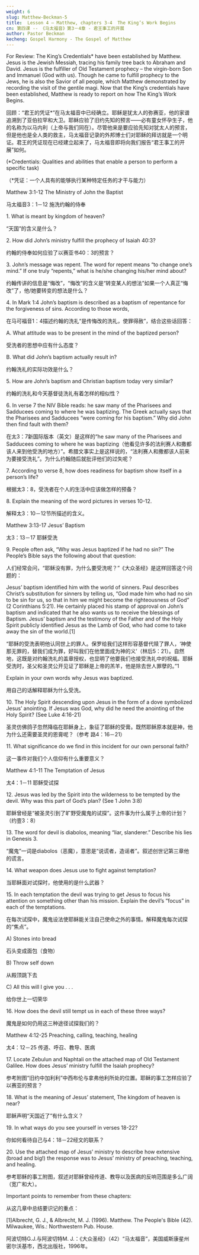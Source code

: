 ```yaml
---
weight: 6
slug: Matthew-Beckman-5
title:  Lesson 4 – Matthew, chapters 3-4  The King’s Work Begins
cn: 第四课 -- 《马太福音》第3－4章 - 君王事工的开展
author: Pastor Beckman
kecheng: Gospel Harmony - The Gospel of Matthew
---
```




For Review:  The King’s Credentials* have been established by Matthew.  Jesus is the Jewish Messiah, tracing his family tree back to Abraham and David.  Jesus is the fulfiller of Old Testament prophecy – the virgin-born Son and Immanuel (God with us).  Though he came to fulfill prophecy to the Jews, he is also the Savior of all people, which Matthew demonstrated by recording the visit of the gentile magi.  Now that the King’s credentials have been established, Matthew is ready to report on how The King’s Work Begins.

回顾：“君王的凭证*”在马太福音中已经确立。耶稣是犹太人的弥赛亚，他的家谱追溯到了亚伯拉罕和大卫。耶稣应验了旧约先知的预言——必有童女怀孕生子，他的名称为以马内利（上帝与我们同在）。尽管他来是要应验先知对犹太人的预言，但是他也是全人类的救主，马太福音记录的外邦博士们对耶稣的拜访就是一个明证。君王的凭证现在已经建立起来了，马太福音即将向我们报告“君王事工的开展”如何。

(*Credentials: Qualities and abilities that enable a person to perform a specific task)

（*凭证：一个人具有的能够执行某种特定任务的才干与能力）

Matthew 3:1-12    The Ministry of John the Baptist

马太福音3：1－12    施洗约翰的侍奉

1\.   What is meant by kingdom of heaven?

“天国”的含义是什么？

2\.   How did John’s ministry fulfill the prophecy of Isaiah 40:3?

约翰的侍奉如何应验了以赛亚书40：3的预言？

3\.   John’s message was repent.  The word for repent means “to change one’s mind.”  If one truly “repents,” what is he/she changing his/her mind about?

约翰传讲的信息是“悔改”，“悔改”的含义是“转变某人的想法”如果一个人真正“悔改”了，他/她要转变的想法是什么？

4\.   In Mark 1:4 John’s baptism is described as a baptism of repentance for the forgiveness of sins. According to those words,

在马可福音1：4描述约翰的洗礼“是传悔改的洗礼，使罪得赦”，结合这些话回答：

A.  What attitude was to be present in the mind of the baptized person?

受洗者的思想中应有什么态度？

B.  What did John’s baptism actually result in?

约翰洗礼的实际功效是什么？

5\.       How are John’s baptism and Christian baptism today very similar?

约翰的洗礼和今天基督徒洗礼有着怎样的相似性？


6\.   In verse 7 the NIV Bible reads: he saw many of the Pharisees and Sadducees coming to where he was baptizing.  The Greek actually says that the Pharisees and Sadducees “were coming for his baptism.”  Why did John then find fault with them?

在太3：7新国际版本（英文）是这样的“he saw many of the Pharisees and Sadducees coming to where he was baptizing（他看见许多的法利赛人和撒都该人来到他受洗的地方）”。希腊文事实上是这样说的，“法利赛人和撒都该人前来为要接受洗礼”。为什么约翰随后就批评他们的过失呢？

7\.  According to verse 8, how does readiness for baptism show itself in a person’s life?

根据太3：8，受洗者在个人的生活中应该做怎样的预备？

8\.  Explain the meaning of the word pictures in verses 10-12.

解释太3：10－12节所描述的含义。


Matthew 3:13-17    Jesus’ Baptism

太3：13－17         耶稣受洗

9\.   People often ask, “Why was Jesus baptized if he had no sin?”  The People’s Bible says the following about that question:

人们经常会问，“耶稣没有罪，为什么要受洗呢？”《大众圣经》是这样回答这个问题的：

Jesus’ baptism identified him with the world of sinners. Paul describes Christ’s substitution for sinners by telling us, “God made him who had no sin to be sin for us, so that in him we might become the righteousness of God” (2 Corinthians 5:21). He certainly placed his stamp of approval on John’s baptism and indicated that he also wants us to receive the blessings of Baptism. Jesus’ baptism and the testimony of the Father and of the Holy Spirit publicly identified Jesus as the Lamb of God, who had come to take away the sin of the world.[1]

“耶稣的受洗表明他认同世上的罪人。保罗给我们这样形容基督代赎了罪人，‘神使那无罪的，替我们成为罪，好叫我们在他里面成为神的义’（林后5：21）。自然地，这既是对约翰洗礼的盖章授权，也显明了他要我们也接受洗礼中的祝福。耶稣受洗时，圣父和圣灵公开见证了耶稣是上帝的羔羊，他是除去世人罪孽的。”1

Explain in your own words why Jesus was baptized.

用自己的话解释耶稣为什么受洗。


10\. The Holy Spirit descending upon Jesus in the form of a dove symbolized Jesus’ anointing.  If Jesus was God, why did he need the anointing of the Holy Spirit?  (See Luke 4:16-21)

圣灵仿佛鸽子忽然降临在耶稣身上，象征了耶稣的受膏。既然耶稣原本就是神，他为什么还需要圣灵的恩膏呢？（参考 路4：16－21）

11\. What significance do we find in this incident for our own personal faith?

这一事件对我们个人信仰有什么重要意义？


Matthew 4:1-11    The Temptation of Jesus

太4：1－11         耶稣受试探

12\. Jesus was led by the Spirit into the wilderness to be tempted by the devil.  Why was this part of God’s plan?  (See 1 John 3:8)

耶稣曾经是“被圣灵引到了旷野受魔鬼的试探”。这件事为什么属于上帝的计划？（约壹3：8）


13\. The word for devil is diabolos, meaning “liar, slanderer.”  Describe his lies in Genesis 3.

“魔鬼”一词是diabolos（恶魔），意思是“说谎者，造谣者”。叙述创世记第三章他的谎言。


14\. What weapon does Jesus use to fight against temptation?

当耶稣面对试探时，他使用的是什么武器？


15\. In each temptation the devil was trying to get Jesus to focus his attention on something other than his mission.  Explain the devil’s “focus” in each of the temptations.

在每次试探中，魔鬼设法使耶稣能关注自己使命之外的事情。解释魔鬼每次试探的“焦点”。

A)  Stones into bread

石头变成面包（食物）

B)  Throw self down

从殿顶跳下去

C)  All this will I give you . . .

给你世上一切荣华

16\. How does the devil still tempt us in each of these three ways?

魔鬼是如何仍用这三种途径试探我们的？


Matthew 4:12-25     Preaching, calling, teaching, healing  

太4：12－25        传道、呼召、教导、医病

17\. Locate Zebulun and Naphtali on the attached map of Old Testament Galilee.  How does Jesus’ ministry fulfill the Isaiah prophecy?

参考附图“旧约中加利利”中西布伦与拿弗他利所处的位置。耶稣的事工怎样应验了以赛亚的预言？

18\. What is the meaning of Jesus’ statement, The kingdom of heaven is near?

耶稣声明“天国近了”有什么含义？

19\. In what ways do you see yourself in verses 18-22?

你如何看待自己与4：18－22经文的联系？

20\. Use the attached map of Jesus’ ministry to describe how extensive (broad and big!) the response was to Jesus’ ministry of preaching, teaching, and healing.

参考耶稣的事工附图，叙述对耶稣曾经传道、教导以及医病的反响范围是多么广阔（宽广和大）。

Important points to remember from these chapters:

从这几章中总结要识记的重点：




[1]Albrecht, G. J., & Albrecht, M. J. (1996). Matthew. The People's Bible (42). Milwaukee, Wis.: Northwestern Pub. House. 

阿波切特G.J.与阿波切特M. J.：《大众圣经》（42）“马太福音”，美国威斯康星州密尔沃基市，西北出版社，1996年。
